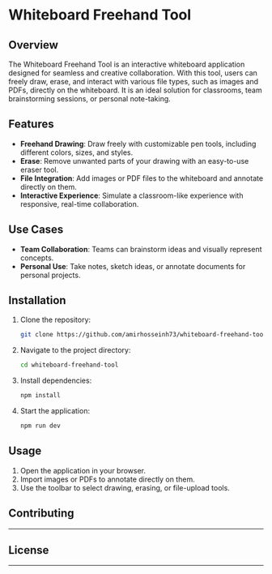 # Whiteboard Freehand Tool

## Overview

The Whiteboard Freehand Tool is an interactive whiteboard application designed for seamless and creative collaboration. With this tool, users can freely draw, erase, and interact with various file types, such as images and PDFs, directly on the whiteboard. It is an ideal solution for classrooms, team brainstorming sessions, or personal note-taking.

## Features

- **Freehand Drawing**: Draw freely with customizable pen tools, including different colors, sizes, and styles.
- **Erase**: Remove unwanted parts of your drawing with an easy-to-use eraser tool.
- **File Integration**: Add images or PDF files to the whiteboard and annotate directly on them.
- **Interactive Experience**: Simulate a classroom-like experience with responsive, real-time collaboration.

## Use Cases

- **Team Collaboration**: Teams can brainstorm ideas and visually represent concepts.
- **Personal Use**: Take notes, sketch ideas, or annotate documents for personal projects.

## Installation

1. Clone the repository:
   ```bash
   git clone https://github.com/amirhosseinh73/whiteboard-freehand-tool.git
   ```
2. Navigate to the project directory:
   ```bash
   cd whiteboard-freehand-tool
   ```
3. Install dependencies:
   ```bash
   npm install
   ```
4. Start the application:
   ```bash
   npm run dev
   ```

## Usage

1. Open the application in your browser.
2. Import images or PDFs to annotate directly on them.
3. Use the toolbar to select drawing, erasing, or file-upload tools.

## Contributing

---

## License

---
